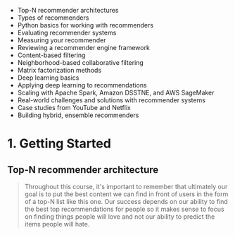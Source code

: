 -   Top-N recommender architectures
-   Types of recommenders
-   Python basics for working with recommenders
-   Evaluating recommender systems
-   Measuring your recommender
-   Reviewing a recommender engine framework
-   Content-based filtering
-   Neighborhood-based collaborative filtering
-   Matrix factorization methods
-   Deep learning basics
-   Applying deep learning to recommendations
-   Scaling with Apache Spark, Amazon DSSTNE, and AWS SageMaker
-   Real-world challenges and solutions with recommender systems
-   Case studies from YouTube and Netflix
-   Building hybrid, ensemble recommenders

# 1. Getting Started

## Top-N recommender architecture

> Throughout this course, it's important to remember that ultimately our goal is to put the best content we can find in front of users in the form of a top-N list like this one. Our success depends on our ability to find the best top recommendations for people so it makes sense to focus on finding things people will love and not our ability to predict the items people will hate.


